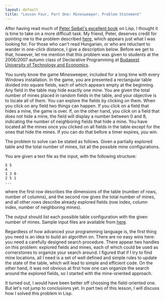 ```yaml
---
layout: default
title: "Lesson Four, Part One: Minesweeper, Problem Statement"
---
```


After having read much of
[Peter Seibel's excellent book](http://www.gigamonkeys.com/book/) on Lisp,
I thought it is time to take on a more difficult task. My friend, Peter,
deserves credit for pointing me to the problem described [here](http://dp.iit.bme.hu/dp06a/dp06a-nhf.html), which appears just what I was looking for.
For those who can't read Hungarian, or who are reluctant to wander in one-click distance, I give a description below. Before we get to that, however, let me
mention that this problem was given to students at the 2006/2007 autumn class
of Declarative Programming at
[Budapest University of Technology and Economics](http://www.bme.hu/?language=en).

You surely know the game Minesweeper, included for a long time with every
Windows installation. In the game, you are presented a rectangular table
divided into square fields, each of which appears empty at the beginning.
Any field in the table may hide exactly one mine. You are given the total
number of mines placed in random fields in the table, and your objective is
to locate all of them. You can explore the fields by clicking on them.
When you click on any field two things can happen. If you click on a field that
hides a mine, the game is over. If, on the other hand, you click on a field
that does not hide a mine, the field will display a number between 0 and 8,
indicating the number of neighboring fields that hide a mine. You have located
all the mines once you clicked on all fields in the table except for the
ones that hide the mines. If you can do that before a timer expires, you win.

The problem to solve can be stated as follows.
Given a partially explored table and the total number of mines, list all the
possible mine configurations.

You are given a text file as the input, with the following structure:

    5 5
    4
    1 3 0
    2 5 1
    ...

where the first row describes the dimensions of the table (number of rows,
number of columns), and the second row gives the total number of mines,
and all other rows describe already explored fields (row index, column
index, number of neighboring mines).

The output should list each possible table configuration with the given number
of mines. Sample input files are available from [here](http://dp.iit.bme.hu/dp06a/dp06a-nhf-ker.zip).

Regardless of how advanced your programming language is, the first thing you
need is an idea to build an algorithm on. There are no easy wins here: you need
a carefully designed search procedure. There appear two handles on this
problem: explored fields and mines, each of which could be used as cornerstones
to organize your search around.
I figured
that if I try to find mine locations, all I need is a set of well defined and simple
rules to update the state of the table, which will lead to simple and efficient
code. On the other hand, it was not obvious at first how one can organize the search around the explored fields, so I started with the mine-oriented approach.

It turned out, I would have been better off choosing the field-oriented one.
But let's not jump to conclusions yet. In part two of this lesson, I will
discuss how I solved this problem in Lisp.

